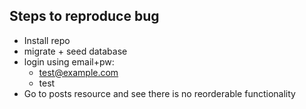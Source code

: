 ## Steps to reproduce bug

- Install repo
- migrate + seed database
- login using email+pw:
  - test@example.com
  - test
- Go to posts resource and see there is no reorderable functionality